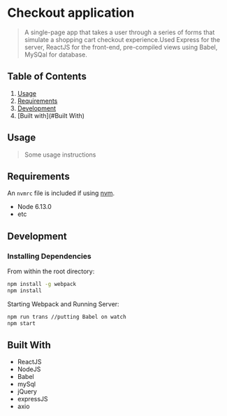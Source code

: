# Checkout application 

> A single-page app that takes a user through a series of forms that simulate a shopping cart checkout experience.Used Express for the server, ReactJS for the front-end, pre-compiled views using Babel, MySQal for database.


## Table of Contents

1. [Usage](#Usage)
2. [Requirements](#requirements)
3. [Development](#development)
3. [Built with](#Built With)

## Usage

> Some usage instructions

## Requirements

An `nvmrc` file is included if using [nvm](https://github.com/creationix/nvm).

- Node 6.13.0
- etc

## Development

### Installing Dependencies

From within the root directory:

```sh
npm install -g webpack
npm install

```

Starting Webpack and Running Server:

```sh
npm run trans //putting Babel on watch
npm start

```

## Built With
* ReactJS
* NodeJS
* Babel
* mySql
* jQuery
* expressJS
* axio






